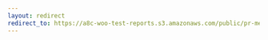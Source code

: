 ```yaml
---
layout: redirect
redirect_to: https://a8c-woo-test-reports.s3.amazonaws.com/public/pr-merge/45499/e2e/index.html
---
```

